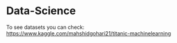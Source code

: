 # Data-Science
To see datasets you can check: https://www.kaggle.com/mahshidgohari21/titanic-machinelearning

